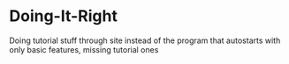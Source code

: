 Doing-It-Right
==============

Doing tutorial stuff through site instead of the program that autostarts with only basic features, missing tutorial ones
